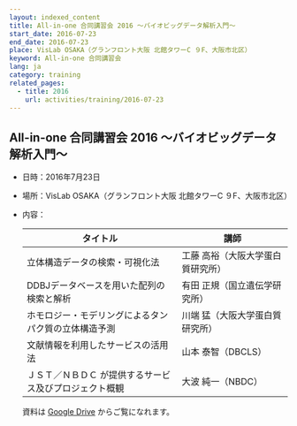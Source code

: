 ```yaml
---
layout: indexed_content
title: All-in-one 合同講習会 2016 ～バイオビッグデータ解析入門～
start_date: 2016-07-23
end_date: 2016-07-23
place: VisLab OSAKA（グランフロント大阪 北館タワーC ９F、大阪市北区）
keyword: All-in-one 合同講習会
lang: ja
category: training
related_pages:
  - title: 2016
    url: activities/training/2016-07-23
---
```


## All-in-one 合同講習会 2016 ～バイオビッグデータ解析入門～ <a name="a-2016"></a>

-   日時：2016年7月23日

-   場所：VisLab OSAKA（グランフロント大阪 北館タワーC ９F、大阪市北区）

-   内容：

    | タイトル | 講師 |
    | ---- | ---- |
    | 立体構造データの検索・可視化法                          | 工藤 高裕（大阪大学蛋白質研究所） |
    | DDBJデータベースを用いた配列の検索と解析                | 有田 正規（国立遺伝学研究所）     |
    | ホモロジー・モデリングによるタンパク質の立体構造予測    | 川端 猛（大阪大学蛋白質研究所）   |
    | 文献情報を利用したサービスの活用法                      | 山本 泰智（DBCLS）                |
    | ＪＳＴ／ＮＢＤＣ が提供するサービス及びプロジェクト概観 | 大波 純一（NBDC）                 |

    資料は [Google
    Drive](https://drive.google.com/drive/u/2/folders/1GKCqKEgA_8PNEo2icSp-EdH9xhg3z8QT)
    からご覧になれます。